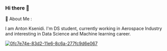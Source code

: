 ### Hi there 👋

:man: About Me :

I am Anton Ksenidi. I'm DS student, currently working in Aerospace Industry and interesting in Data Science and Machine learning career.


[![0fc7e74e-83d2-11e6-8c6a-277fc9d6e067](https://user-images.githubusercontent.com/122123102/211211545-8a57e188-ef9d-494d-8d36-6a8053148a63.png)][1]





<!--
**antoniksen/antoniksen** is a ✨ _special_ ✨ repository because its `README.md` (this file) appears on your GitHub profile.

Here are some ideas to get you started:

- 🔭 I’m currently working on ...
- 🌱 I’m currently learning ...
- 👯 I’m looking to collaborate on ...
- 🤔 I’m looking for help with ...
- 💬 Ask me about ...
- 📫 How to reach me: ...
- 😄 Pronouns: ...
- ⚡ Fun fact: ...
-->
[1]: https://www.linkedin.com/in/anton-ksenidi-86903865/
